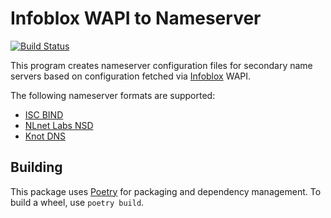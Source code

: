 # Infoblox WAPI to Nameserver

[![Build Status](https://travis-ci.com/kirei/wapi2nsconf.svg?branch=main)](https://travis-ci.com/kirei/wapi2nsconf)

This program creates nameserver configuration files for secondary name servers
based on configuration fetched via [Infoblox](https://www.infoblox.com/) WAPI.

The following nameserver formats are supported:

- [ISC BIND](https://www.isc.org/bind/)
- [NLnet Labs NSD](https://www.nlnetlabs.nl/projects/nsd/)
- [Knot DNS](https://www.knot-dns.cz/)

## Building

This package uses [Poetry](https://python-poetry.org/) for packaging and dependency management. To build a wheel, use `poetry build`.

